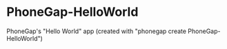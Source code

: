 PhoneGap-HelloWorld
===================

PhoneGap's "Hello World" app (created with "phonegap create PhoneGap-HelloWorld")
